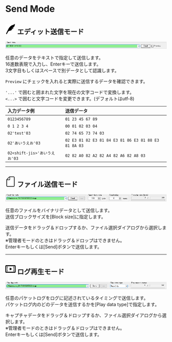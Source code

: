 <link href="../params.css" rel="stylesheet" />

# Send Mode

## ![](../_images/pen_32x32.png) エディット送信モード

![](../_images/ss-send-panel-data.png)

任意のデータをテキストで指定して送信します。<br>
16進数表現で入力し、Enterキーで送信します。<br>
3文字目もしくはスペースで別データとして認識します。<br>

`Preview` にチェックを入れると実際に送信するデータを確認できます。<br>

`'...'` で囲むと囲まれた文字を現在の文字コードで変換します。<br>
`<...>` で囲むと文字コードを変更できます。(デフォルトはutf-8)<br>


| 入力データ例     | 送信データ               |
| :---             | :---                     |
| `0123456789`     | `01 23 45 67 89`         |
| `0 1 2 3 4`      | `00 01 02 03 04`         |
| `02'test'03`                      | `02 74 65 73 74 03`      |
| `02'あいうえお'03`                | `02 E3 81 82 E3 81 84 E3 81 86 E3 81 88 E3 81 8A 03` |
| `02<shift-jis>'あいうえお'03`     | `02 82 A0 82 A2 82 A4 82 A6 82 A8 03`     |

----

## ![](../_images/file_32x32.png) ファイル送信モード

![](../_images/ss-send-panel-file.png)

任意のファイルをバイナリデータとして送信します。<br>
送信ブロックサイズを[Block size]に指定します。

送信データをドラッグ＆ドロップするか、ファイル選択ダイアログから選択します。<br>
※管理者モードのときはドラッグ＆ドロップはできません。<br>
Enterキーもしくは[Send]ボタンで送信します。<br>

----

## ![](../_images/play2_32x32.png) ログ再生モード

![](../_images/ss-send-panel-record.png)

任意のパケットログをログに記述されているタイミングで送信します。<br>
パケットログ内のどのデータを送信するかを[Play data type]で指定します。<br>

キャプチャデータをドラッグ＆ドロップするか、ファイル選択ダイアログから選択します。<br>
※管理者モードのときはドラッグ＆ドロップはできません。<br>
Enterキーもしくは[Send]ボタンで送信します。<br>

<br><br>

